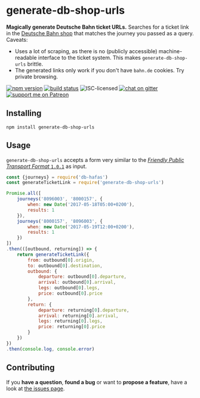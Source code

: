 # generate-db-shop-urls

**Magically generate Deutsche Bahn ticket URLs.** Searches for a ticket link in the [Deutsche Bahn shop](https://www.bahn.de/) that matches the journey you passed as a query. Caveats:

- Uses a lot of scraping, as there is no (publicly accessible) machine-readable interface to the ticket system. This makes `generate-db-shop-urls` brittle.
- The generated links only work if you don't have `bahn.de` cookies. Try private browsing.

[![npm version](https://img.shields.io/npm/v/generate-db-shop-urls.svg)](https://www.npmjs.com/package/generate-db-shop-urls)
[![build status](https://img.shields.io/travis/derhuerst/generate-db-shop-urls.svg)](https://travis-ci.org/derhuerst/generate-db-shop-urls)
![ISC-licensed](https://img.shields.io/github/license/derhuerst/generate-db-shop-urls.svg)
[![chat on gitter](https://badges.gitter.im/derhuerst.svg)](https://gitter.im/derhuerst)
[![support me on Patreon](https://img.shields.io/badge/support%20me-on%20patreon-fa7664.svg)](https://patreon.com/derhuerst)


## Installing

```shell
npm install generate-db-shop-urls
```


## Usage

`generate-db-shop-urls` accepts a form very similar to the [*Friendly Public Transport Format* `1.0.1`](https://github.com/public-transport/friendly-public-transport-format/blob/1.0.1/spec/readme.md) as input.

```js
const {journeys} = require('db-hafas')
const generateTicketLink = require('generate-db-shop-urls')

Promise.all([
	journeys('8096003', '8000157', {
		when: new Date('2017-05-18T05:00+0200'),
		results: 1
	}),
	journeys('8000157', '8096003', {
		when: new Date('2017-05-19T12:00+0200'),
		results: 1
	})
])
.then(([outbound, returning]) => {
	return generateTicketLink({
		from: outbound[0].origin,
		to: outbound[0].destination,
		outbound: {
			departure: outbound[0].departure,
			arrival: outbound[0].arrival,
			legs: outbound[0].legs,
			price: outbound[0].price
		},
		return: {
			departure: returning[0].departure,
			arrival: returning[0].arrival,
			legs: returning[0].legs,
			price: returning[0].price
		}
	})
})
.then(console.log, console.error)
```


## Contributing

If you **have a question**, **found a bug** or want to **propose a feature**, have a look at [the issues page](https://github.com/derhuerst/generate-db-shop-urls/issues).
